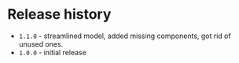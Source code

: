 # Release history

* `1.1.0` - streamlined model, added missing components, got rid of unused ones.
* `1.0.0` - initial release